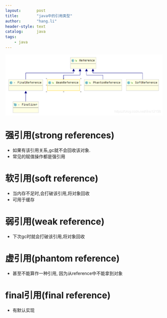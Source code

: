 ```yaml
---
layout:       post
title:        "java中的引用类型"
author:       "hang.li"
header-style: text
catalog:      java
tags:
    - java
---
```


![img.png](/img/in-post/java/reference.png)
# 强引用(strong references)
- 如果有该引用关系,gc就不会回收该对象.
- 常见的赋值操作都是强引用
# 软引用(soft reference)
- 当内存不足时,会打破该引用,将对象回收
- 可用于缓存
# 弱引用(weak reference)
- 下次gc时就会打破该引用,将对象回收
# 虚引用(phantom reference)
- 甚至不能算作一种引用, 因为从reference中不能拿到对象
# final引用(final reference)
- 有默认实现